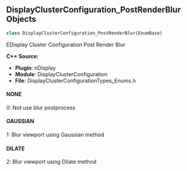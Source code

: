 ## DisplayClusterConfiguration_PostRenderBlur Objects

```python
class DisplayClusterConfiguration_PostRenderBlur(EnumBase)
```

EDisplay Cluster Configuration Post Render Blur

**C++ Source:**

- **Plugin**: nDisplay
- **Module**: DisplayClusterConfiguration
- **File**: DisplayClusterConfigurationTypes_Enums.h

<a id="unreal.DisplayClusterConfiguration_PostRenderBlur.NONE"></a>

#### NONE

0: Not use blur postprocess

<a id="unreal.DisplayClusterConfiguration_PostRenderBlur.GAUSSIAN"></a>

#### GAUSSIAN

1: Blur viewport using Gaussian method

<a id="unreal.DisplayClusterConfiguration_PostRenderBlur.DILATE"></a>

#### DILATE

2: Blur viewport using Dilate method

<a id="unreal.DisplayClusterConfigurationICVFX_ChromakeyType"></a>